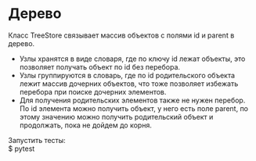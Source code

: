 # Дерево

Класс TreeStore связывает массив объектов с полями id и parent в дерево. 
- Узлы хранятся в виде словаря, где по ключу id лежат объекты, это позволяет получать объект по id без перебора. 
- Узлы группируются в словарь, где по id родительского объекта лежит массив дочерних объектов, что тоже позволяет избежать перебора при поиске дочерних элементов.
- Для получения родительских элементов также не нужен перебор. По id элемента можно получить объект, у него есть поле parent, по этому значению можно получить родительский объект и продолжать, пока не дойдем до корня.

Запустить тесты:\
$ pytest
